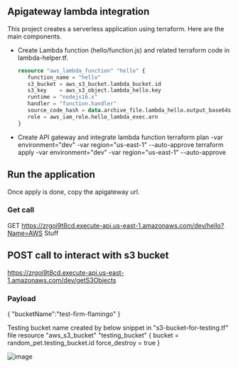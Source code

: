 ## Apigateway lambda integration
This project creates a serverless application using terraform. Here are the main components. 
 - Create Lambda function (hello/function.js) and related terraform code in lambda-helper.tf.
   ```terraform
   resource "aws_lambda_function" "hello" {
      function_name = "hello"
      s3_bucket = aws_s3_bucket.lambda_bucket.id
      s3_key    = aws_s3_object.lambda_hello.key
      runtime = "nodejs16.x"
      handler = "function.handler"
      source_code_hash = data.archive_file.lambda_hello.output_base64sha256 
      role = aws_iam_role.hello_lambda_exec.arn
   }
   ```
   
 - Create API gateway and integrate lambda function 
terraform plan -var environment="dev" -var region="us-east-1" --auto-approve
terraform apply -var environment="dev" -var region="us-east-1" --auto-approve  

## Run the application
Once apply is done, copy the apigateway url. 
### Get call 
GET https://zrgoi9t8cd.execute-api.us-east-1.amazonaws.com/dev/hello?Name=AWS Stuff

## POST call to interact with s3 bucket
https://zrgoi9t8cd.execute-api.us-east-1.amazonaws.com/dev/getS3Objects
### Payload
{
    "bucketName":"test-firm-flamingo"
}

 Testing bucket name created by below snippet in "s3-bucket-for-testing.tf" file
resource "aws_s3_bucket" "testing_bucket" {
  bucket = random_pet.testing_bucket.id
  force_destroy = true
}

![image](https://github.com/vikas4338/cloud-stuff/assets/13362154/24056e33-f2a0-43a9-833e-3f6fbb1c4b54)
